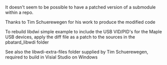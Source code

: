 It doesn't seem to be possible to have a patched version of a submodule within a repo.

Thanks to Tim Schuerewegen for his work to produce the modified code


To rebuild libdwi simple example to include the USB VID/PID's for the Maple USB devices, apply the diff file as a patch to the sources in the pbatard_libwdi folder


See also the libwdi-extra-files folder supplied by Tim Schuerewegen, required to build in Visial Studio on Windows

